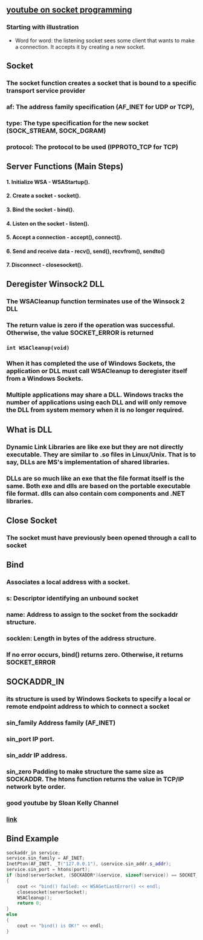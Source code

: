 ## [youtube on socket programming](https://www.youtube.com/watch?v=gntyAFoZp-E)

### Starting with illustration
- Word for word: the listening socket sees some client that wants to make a connection. It accepts it by creating a new socket. 

## Socket
### The socket function creates a socket that is bound to a specific transport service provider
### af: The address family specification (AF_INET for UDP or TCP),
### type: The type specification for the new socket (SOCK_STREAM, SOCK_DGRAM)
### protocol: The protocol to be used (IPPROTO_TCP for TCP)

## Server Functions (Main Steps)

#### 1. Initialize WSA - WSAStartup().
#### 2. Create a socket - socket().
#### 3. Bind the socket - bind().
#### 4. Listen on the socket - listen().
#### 5. Accept a connection - accept(), connect().
#### 6. Send and receive data - recv(), send(), recvfrom(), sendto()
#### 7. Disconnect - closesocket().

## Deregister Winsock2 DLL
### The WSACleanup function terminates use of the Winsock 2 DLL
### The return value is zero if the operation was successful. Otherwise, the value SOCKET_ERROR is returned
### ```int WSACleanup(void)```
### When it has completed the use of Windows Sockets, the application or DLL must call WSACleanup to deregister itself from a Windows Sockets.
### Multiple applications may share a DLL. Windows tracks the number of applications using each DLL and will only remove the DLL from system memory when it is no longer required. 

## What is **DLL**

### Dynamic Link Libraries are like exe but they are not directly executable. They are similar to .so files in Linux/Unix. That is to say, DLLs are MS's implementation of shared libraries. 

### DLLs are so much like an exe that the file format itself is the same. Both exe and dlls are based on the portable executable file format. dlls can also contain com components and .NET libraries. 

## Close Socket

### The socket must have previously been opened through a call to socket

## Bind

### Associates a local address with a socket.
### s: Descriptor identifying an unbound socket
### name: Address to assign to the socket from the sockaddr structure.
### socklen: Length in bytes of the address structure.
### If no error occurs, bind() returns zero. Otherwise, it returns SOCKET_ERROR

## SOCKADDR_IN

### its structure is used by Windows Sockets to specify a local or remote endpoint address to which to connect a socket
### sin_family Address family (AF_INET)
### sin_port IP port.
### sin_addr IP address.
### sin_zero Padding to make structure the same size as SOCKADDR. The htons function returns the value in TCP/IP network byte order. 

### good youtube by Sloan Kelly Channel
### [link](https://www.youtube.com/watch?v=cNdlrbZSkyQ&t=368s)

## Bind Example
```cpp
sockaddr_in service;
service.sin_family = AF_INET;
InetPton(AF_INET, _T("127.0.0.1"), &service.sin_addr.s_addr);
service.sin_port = htons(port);
if (bind(serverSocket, (SOCKADDR*)&service, sizeof(service)) == SOCKET_ERROR) 
{
    cout << "bind() failed: << WSAGetLastError() << endl;
    closesocket(serverSocket);
    WSACleanup();
    return 0;
} 
else
{
    cout << "bind() is OK!" << endl;
}
```